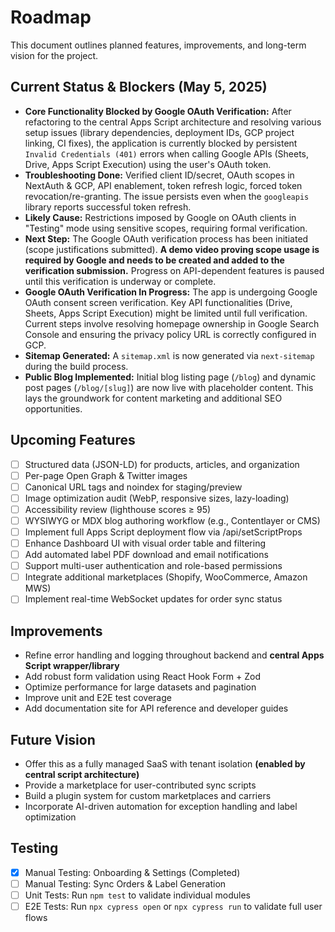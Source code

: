 # Roadmap

This document outlines planned features, improvements, and long-term vision for the project.

## Current Status & Blockers (May 5, 2025)

*   **Core Functionality Blocked by Google OAuth Verification:** After refactoring to the central Apps Script architecture and resolving various setup issues (library dependencies, deployment IDs, GCP project linking, CI fixes), the application is currently blocked by persistent `Invalid Credentials (401)` errors when calling Google APIs (Sheets, Drive, Apps Script Execution) using the user's OAuth token.
*   **Troubleshooting Done:** Verified client ID/secret, OAuth scopes in NextAuth & GCP, API enablement, token refresh logic, forced token revocation/re-granting. The issue persists even when the `googleapis` library reports successful token refresh.
*   **Likely Cause:** Restrictions imposed by Google on OAuth clients in "Testing" mode using sensitive scopes, requiring formal verification.
*   **Next Step:** The Google OAuth verification process has been initiated (scope justifications submitted). **A demo video proving scope usage is required by Google and needs to be created and added to the verification submission.** Progress on API-dependent features is paused until this verification is underway or complete.
*   **Google OAuth Verification In Progress:** The app is undergoing Google OAuth consent screen verification. Key API functionalities (Drive, Sheets, Apps Script Execution) might be limited until full verification. Current steps involve resolving homepage ownership in Google Search Console and ensuring the privacy policy URL is correctly configured in GCP.
*   **Sitemap Generated:** A `sitemap.xml` is now generated via `next-sitemap` during the build process.
*   **Public Blog Implemented:** Initial blog listing page (`/blog`) and dynamic post pages (`/blog/[slug]`) are now live with placeholder content. This lays the groundwork for content marketing and additional SEO opportunities.

## Upcoming Features

- [ ] Structured data (JSON-LD) for products, articles, and organization
- [ ] Per-page Open Graph & Twitter images
- [ ] Canonical URL tags and noindex for staging/preview
- [ ] Image optimization audit (WebP, responsive sizes, lazy-loading)
- [ ] Accessibility review (lighthouse scores ≥ 95)
- [ ] WYSIWYG or MDX blog authoring workflow (e.g., Contentlayer or CMS)
- [ ] Implement full Apps Script deployment flow via /api/setScriptProps
- [ ] Enhance Dashboard UI with visual order table and filtering
- [ ] Add automated label PDF download and email notifications
- [ ] Support multi-user authentication and role-based permissions
- [ ] Integrate additional marketplaces (Shopify, WooCommerce, Amazon MWS)
- [ ] Implement real-time WebSocket updates for order sync status

## Improvements

- Refine error handling and logging throughout backend and **central Apps Script wrapper/library**
- Add robust form validation using React Hook Form + Zod
- Optimize performance for large datasets and pagination
- Improve unit and E2E test coverage
- Add documentation site for API reference and developer guides

## Future Vision

- Offer this as a fully managed SaaS with tenant isolation **(enabled by central script architecture)**
- Provide a marketplace for user-contributed sync scripts
- Build a plugin system for custom marketplaces and carriers
- Incorporate AI-driven automation for exception handling and label optimization 

## Testing

- [x] Manual Testing: Onboarding & Settings (Completed)
- [ ] Manual Testing: Sync Orders & Label Generation
- [ ] Unit Tests: Run `npm test` to validate individual modules
- [ ] E2E Tests: Run `npx cypress open` or `npx cypress run` to validate full user flows 